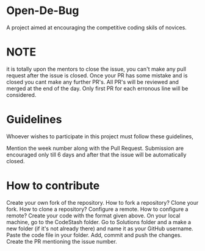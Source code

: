# Open-De-Bug
A project aimed at encouraging the competitive coding skils of novices.


# NOTE
it is totally upon the mentors to close the issue, you can't make any pull request after the issue is closed. Once your PR has some mistake and is closed you cant make any further PR's. All PR's will be reviewed and merged at the end of the day. Only first PR for each erronous line will be considered.

# Guidelines
Whoever wishes to participate in this project must follow these guidelines,

Mention the week number along with the Pull Request.
Submission are encouraged only till 6 days and after that the issue will be automatically closed.

# How to contribute
Create your own fork of the repository. How to fork a repository?
Clone your fork. How to clone a repository?
Configure a remote. How to configure a remote?
Create your code with the format given above.
On your local machine, go to the CodeStash folder.
Go to Solutions folder and a make a new folder (if it's not already there) and name it as your GitHub username.
Paste the code file in your folder.
Add, commit and push the changes.
Create the PR mentioning the issue number.
